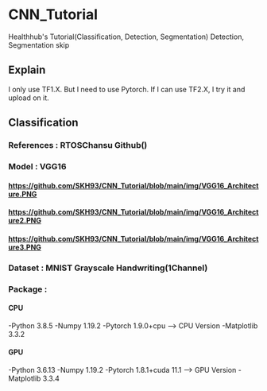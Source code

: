 # CNN_Tutorial
Healthhub's Tutorial(Classification, Detection, Segmentation)
Detection, Segmentation skip

## Explain
I only use TF1.X.
But I need to use Pytorch.
If I can use TF2.X, I try it and upload on it.

## Classification

### References : RTOSChansu Github()

### Model : VGG16
#### https://github.com/SKH93/CNN_Tutorial/blob/main/img/VGG16_Architecture.PNG
#### https://github.com/SKH93/CNN_Tutorial/blob/main/img/VGG16_Architecture2.PNG
#### https://github.com/SKH93/CNN_Tutorial/blob/main/img/VGG16_Architecture3.PNG
### Dataset : MNIST Grayscale Handwriting(1Channel)
### Package : 
#### CPU
-Python 3.8.5
-Numpy 1.19.2
-Pytorch 1.9.0+cpu --> CPU Version
-Matplotlib 3.3.2
#### GPU
-Python 3.6.13
-Numpy 1.19.2
-Pytorch 1.8.1+cuda 11.1 --> GPU Version
-Matplotlib 3.3.4
